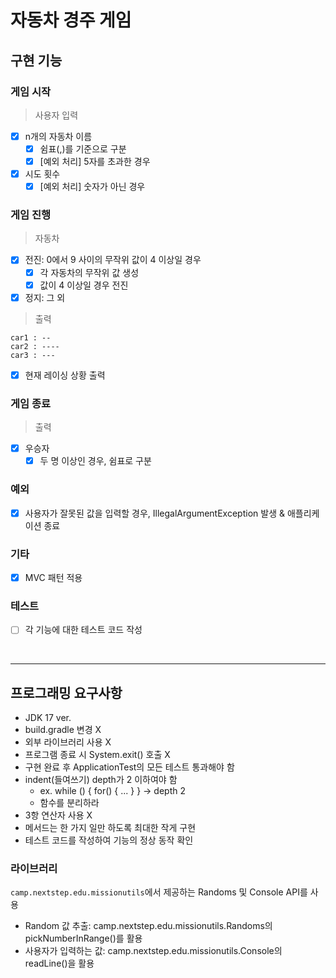 # 자동차 경주 게임

## 구현 기능
### 게임 시작
> 사용자 입력
- [x] n개의 자동차 이름
  - [x] 쉼표(,)를 기준으로 구분
  - [x] [예외 처리] 5자를 초과한 경우
- [x] 시도 횟수
  - [x] [예외 처리] 숫자가 아닌 경우

### 게임 진행
> 자동차
- [x] 전진: 0에서 9 사이의 무작위 값이 4 이상일 경우
  - [x] 각 자동차의 무작위 값 생성
  - [x] 값이 4 이상일 경우 전진
- [x] 정지: 그 외
> 출력
```text
car1 : --
car2 : ----
car3 : ---
```
- [x] 현재 레이싱 상황 출력

### 게임 종료
> 출력
- [x] 우승자
    - [x] 두 명 이상인 경우, 쉼표로 구분

### 예외
- [x] 사용자가 잘못된 값을 입력할 경우, IllegalArgumentException 발생 & 애플리케이션 종료

### 기타
- [x] MVC 패턴 적용

### 테스트
- [ ] 각 기능에 대한 테스트 코드 작성

<br>

---
## 프로그래밍 요구사항
- JDK 17 ver.
- build.gradle 변경 X
- 외부 라이브러리 사용 X
- 프로그램 종료 시 System.exit() 호출 X
- 구현 완료 후 ApplicationTest의 모든 테스트 통과해야 함
- indent(들여쓰기) depth가 2 이하여야 함
    - ex. while () { for() { ... } } -> depth 2
    - 함수를 분리하라
- 3항 연산자 사용 X
- 메서드는 한 가지 일만 하도록 최대한 작게 구현
- 테스트 코드를 작성하여 기능의 정상 동작 확인

### 라이브러리
`camp.nextstep.edu.missionutils`에서 제공하는 Randoms 및 Console API를 사용
- Random 값 추출: camp.nextstep.edu.missionutils.Randoms의 pickNumberInRange()를 활용
- 사용자가 입력하는 값: camp.nextstep.edu.missionutils.Console의 readLine()을 활용